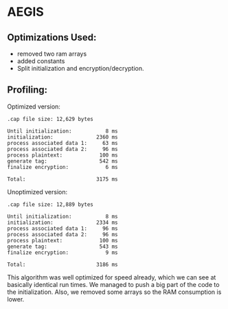# AEGIS

## Optimizations Used:
 * removed two ram arrays
 * added constants
 * Split initialization and encryption/decryption.

## Profiling:
Optimized version:
```
.cap file size: 12,629 bytes

Until initialization:           8 ms
initialization:              2360 ms
process associated data 1:     63 ms
process associated data 2:     96 ms
process plaintext:            100 ms
generate tag:                 542 ms
finalize encryption:            6 ms

Total:                       3175 ms
```
Unoptimized version:
```
.cap file size: 12,889 bytes

Until initialization:           8 ms
initialization:              2334 ms
process associated data 1:     96 ms
process associated data 2:     96 ms
process plaintext:            100 ms
generate tag:                 543 ms
finalize encryption:            9 ms

Total:                       3186 ms
```

This algorithm was well optimized for speed already, which we can see at basically identical run times. We managed to push a big part of the code to the initialization. Also, we removed some arrays so the RAM consumption is lower.
